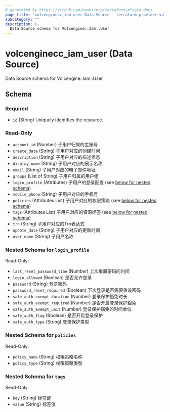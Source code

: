 ```yaml
---
# generated by https://github.com/hashicorp/terraform-plugin-docs
page_title: "volcenginecc_iam_user Data Source - terraform-provider-volcenginecc"
subcategory: ""
description: |-
  Data Source schema for Volcengine::Iam::User
---
```


# volcenginecc_iam_user (Data Source)

Data Source schema for Volcengine::Iam::User



<!-- schema generated by tfplugindocs -->
## Schema

### Required

- `id` (String) Uniquely identifies the resource.

### Read-Only

- `account_id` (Number) 子用户归属的主账号
- `create_date` (String) 子用户对应的创建时间
- `description` (String) 子用户对应的描述信息
- `display_name` (String) 子用户对应的展示名称
- `email` (String) 子用户对应的电子邮件地址
- `groups` (List of String) 子用户归属的用户组
- `login_profile` (Attributes) 子用户的登录配置 (see [below for nested schema](#nestedatt--login_profile))
- `mobile_phone` (String) 子用户对应的手机号
- `policies` (Attributes List) 子用户对应的权限策略 (see [below for nested schema](#nestedatt--policies))
- `tags` (Attributes List) 子用户对应的资源标签 (see [below for nested schema](#nestedatt--tags))
- `trn` (String) 子用户对应的Trn表达式
- `update_date` (String) 子用户对应的更新时间
- `user_name` (String) 子用户名称

<a id="nestedatt--login_profile"></a>
### Nested Schema for `login_profile`

Read-Only:

- `last_reset_password_time` (Number) 上次重置密码的时间
- `login_allowed` (Boolean) 是否允许登录
- `password` (String) 登录密码
- `password_reset_required` (Boolean) 下次登录是否需要重设密码
- `safe_auth_exempt_duration` (Number) 登录保护豁免时长
- `safe_auth_exempt_required` (Number) 是否开启登录保护豁免
- `safe_auth_exempt_unit` (Number) 登录保护豁免的时间单位
- `safe_auth_flag` (Boolean) 是否开启登录保护
- `safe_auth_type` (String) 登录保护类型


<a id="nestedatt--policies"></a>
### Nested Schema for `policies`

Read-Only:

- `policy_name` (String) 权限策略名称
- `policy_type` (String) 权限策略类型


<a id="nestedatt--tags"></a>
### Nested Schema for `tags`

Read-Only:

- `key` (String) 标签键
- `value` (String) 标签值
